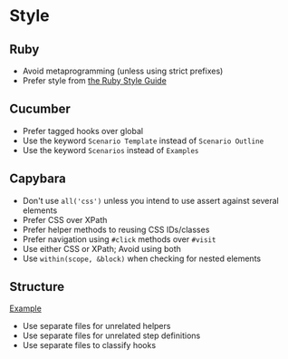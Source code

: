 # Style
## Ruby
* Avoid metaprogramming (unless using strict prefixes)
* Prefer style from [the Ruby Style Guide](https://github.com/bbatsov/ruby-style-guide#readme)

## Cucumber
* Prefer tagged hooks over global
* Use the keyword `Scenario Template` instead of `Scenario Outline`
* Use the keyword `Scenarios` instead of `Examples`

## Capybara
* Don't use `all('css')` unless you intend to use assert against several elements
* Prefer CSS over XPath
* Prefer helper methods to reusing CSS IDs/classes
* Prefer navigation using `#click` methods over `#visit`
* Use either CSS or XPath; Avoid using both
* Use `within(scope, &block)` when checking for nested elements

## Structure
[Example](structure.md)

* Use separate files for unrelated helpers
* Use separate files for unrelated step definitions
* Use separate files to classify hooks
